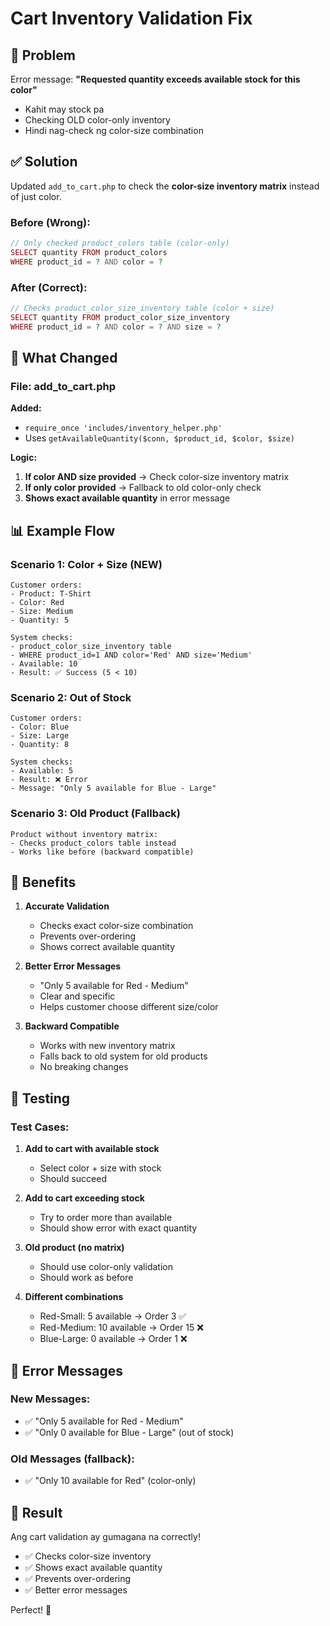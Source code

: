 # Cart Inventory Validation Fix

## 🐛 Problem

Error message: **"Requested quantity exceeds available stock for this color"**
- Kahit may stock pa
- Checking OLD color-only inventory
- Hindi nag-check ng color-size combination

## ✅ Solution

Updated `add_to_cart.php` to check the **color-size inventory matrix** instead of just color.

### **Before (Wrong):**
```php
// Only checked product_colors table (color-only)
SELECT quantity FROM product_colors 
WHERE product_id = ? AND color = ?
```

### **After (Correct):**
```php
// Checks product_color_size_inventory table (color + size)
SELECT quantity FROM product_color_size_inventory 
WHERE product_id = ? AND color = ? AND size = ?
```

## 🔧 What Changed

### **File: add_to_cart.php**

**Added:**
- `require_once 'includes/inventory_helper.php'`
- Uses `getAvailableQuantity($conn, $product_id, $color, $size)`

**Logic:**
1. **If color AND size provided** → Check color-size inventory matrix
2. **If only color provided** → Fallback to old color-only check
3. **Shows exact available quantity** in error message

## 📊 Example Flow

### **Scenario 1: Color + Size (NEW)**
```
Customer orders:
- Product: T-Shirt
- Color: Red
- Size: Medium
- Quantity: 5

System checks:
- product_color_size_inventory table
- WHERE product_id=1 AND color='Red' AND size='Medium'
- Available: 10
- Result: ✅ Success (5 < 10)
```

### **Scenario 2: Out of Stock**
```
Customer orders:
- Color: Blue
- Size: Large
- Quantity: 8

System checks:
- Available: 5
- Result: ❌ Error
- Message: "Only 5 available for Blue - Large"
```

### **Scenario 3: Old Product (Fallback)**
```
Product without inventory matrix:
- Checks product_colors table instead
- Works like before (backward compatible)
```

## 🎯 Benefits

1. **Accurate Validation**
   - Checks exact color-size combination
   - Prevents over-ordering
   - Shows correct available quantity

2. **Better Error Messages**
   - "Only 5 available for Red - Medium"
   - Clear and specific
   - Helps customer choose different size/color

3. **Backward Compatible**
   - Works with new inventory matrix
   - Falls back to old system for old products
   - No breaking changes

## 🧪 Testing

### **Test Cases:**

1. **Add to cart with available stock**
   - Select color + size with stock
   - Should succeed

2. **Add to cart exceeding stock**
   - Try to order more than available
   - Should show error with exact quantity

3. **Old product (no matrix)**
   - Should use color-only validation
   - Should work as before

4. **Different combinations**
   - Red-Small: 5 available → Order 3 ✅
   - Red-Medium: 10 available → Order 15 ❌
   - Blue-Large: 0 available → Order 1 ❌

## 📝 Error Messages

### **New Messages:**
- ✅ "Only 5 available for Red - Medium"
- ✅ "Only 0 available for Blue - Large" (out of stock)

### **Old Messages (fallback):**
- ✅ "Only 10 available for Red" (color-only)

## 🚀 Result

Ang cart validation ay gumagana na correctly! 
- ✅ Checks color-size inventory
- ✅ Shows exact available quantity
- ✅ Prevents over-ordering
- ✅ Better error messages

Perfect! 🎉
